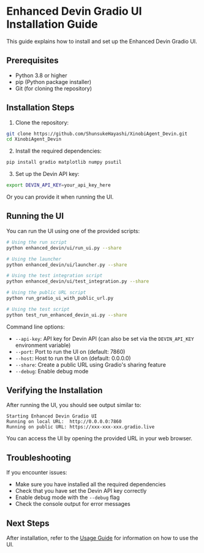 # Enhanced Devin Gradio UI Installation Guide

This guide explains how to install and set up the Enhanced Devin Gradio UI.

## Prerequisites

- Python 3.8 or higher
- pip (Python package installer)
- Git (for cloning the repository)

## Installation Steps

1. Clone the repository:

```bash
git clone https://github.com/ShunsukeHayashi/XinobiAgent_Devin.git
cd XinobiAgent_Devin
```

2. Install the required dependencies:

```bash
pip install gradio matplotlib numpy psutil
```

3. Set up the Devin API key:

```bash
export DEVIN_API_KEY=your_api_key_here
```

Or you can provide it when running the UI.

## Running the UI

You can run the UI using one of the provided scripts:

```bash
# Using the run script
python enhanced_devin/ui/run_ui.py --share

# Using the launcher
python enhanced_devin/ui/launcher.py --share

# Using the test integration script
python enhanced_devin/ui/test_integration.py --share

# Using the public URL script
python run_gradio_ui_with_public_url.py

# Using the test script
python test_run_enhanced_devin_ui.py --share
```

Command line options:

- `--api-key`: API key for Devin API (can also be set via the `DEVIN_API_KEY` environment variable)
- `--port`: Port to run the UI on (default: 7860)
- `--host`: Host to run the UI on (default: 0.0.0.0)
- `--share`: Create a public URL using Gradio's sharing feature
- `--debug`: Enable debug mode

## Verifying the Installation

After running the UI, you should see output similar to:

```
Starting Enhanced Devin Gradio UI
Running on local URL:  http://0.0.0.0:7860
Running on public URL: https://xxx-xxx-xxx.gradio.live
```

You can access the UI by opening the provided URL in your web browser.

## Troubleshooting

If you encounter issues:

- Make sure you have installed all the required dependencies
- Check that you have set the Devin API key correctly
- Enable debug mode with the `--debug` flag
- Check the console output for error messages

## Next Steps

After installation, refer to the [Usage Guide](README_USAGE.md) for information on how to use the UI.
